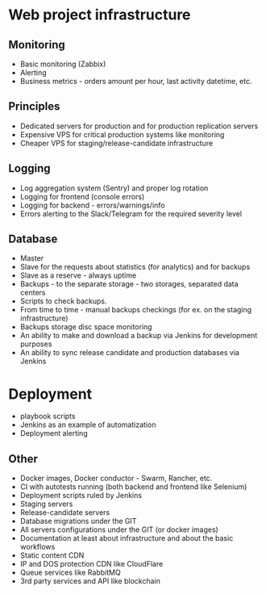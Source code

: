 # Web project infrastructure


## Monitoring
* Basic monitoring (Zabbix)
* Alerting
* Business metrics - orders amount per hour, last activity datetime, etc.

## Principles
* Dedicated servers for production and for production replication servers
* Expensive VPS for critical production systems like monitoring
* Cheaper VPS for staging/release-candidate infrastructure

## Logging
* Log aggregation system (Sentry) and proper log rotation
* Logging for frontend (console errors)
* Logging for backend - errors/warnings/info
* Errors alerting to the Slack/Telegram for the required severity level

## Database
* Master
* Slave for the requests about statistics (for analytics) and for backups
* Slave as a reserve - always uptime
* Backups - to the separate storage - two storages, separated data centers
* Scripts to check backups.
* From time to time - manual backups checkings (for ex. on the staging infrastructure)
* Backups storage disc space monitoring
* An ability to make and download a backup via Jenkins for development purposes
* An ability to sync release candidate and production databases via Jenkins

# Deployment
* playbook scripts
* Jenkins as an example of automatization
* Deployment alerting

## Other
* Docker images, Docker conductor - Swarm, Rancher, etc.
* CI with autotests running (both backend and frontend like Selenium)
* Deployment scripts ruled by Jenkins
* Staging servers
* Release-candidate servers
* Database migrations under the GIT
* All servers configurations under the GIT (or docker images)
* Documentation at least about infrastructure and about the basic workflows
* Static content CDN
* IP and DOS protection CDN like CloudFlare
* Queue services like RabbitMQ
* 3rd party services and API like blockchain


